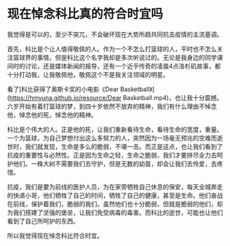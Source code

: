 # 现在悼念科比真的符合时宜吗

我觉得是可以的，至少不突兀，不会破坏现在大势所趋共同抗击疫情的主流基调。

首先，科比是个让人值得敬佩的人。作为一个不怎么打篮球的人，平时也不怎么关注篮球界的事情，但是科比这个名字我却是多次听说过的。无论是我身边的同学课间时的讨论，还是媒体新闻的报导，还有一个近乎传奇的凌晨4点洛杉矶故事，都十分打动我，让我敬佩他，敬佩这个不是我关注领域的明星。

看了[科比获得了奥斯卡奖的小电影《Dear Basketball》](https://hmyuna.github.io/resource/Dear Basketball.mp4)，也让我十分震撼。六岁开始有着打篮球的梦，到四十岁依然不放弃的精神，我们有什么理由不悼念他，悼念他的死，悼念他的精神。

科比是个伟大的人。正是他的死，让我们重新看待生命，看待生命的宽度，重量。一个为篮球，为自己梦想付出这么多努力的人，突然因为一场毫无预兆的空难而逝世时，我们就发现，生命是多么的脆弱，不堪一击。而正是这点，也让我们看到了抗疫的重要性与必然性。正是因为生命之轻，生命之脆弱，我们才要拼尽全力去呵护他们。一株大树不需要我们去守护，但是无数的幼苗，却会让我们去怜爱，去疼惜。

抗疫，我们是要为前线的医护人员，为在家旁牺牲自己休息的保安，每天全城奔走的快递小哥，他们牺牲了自己的时间，牺牲了自己的健康，甚至是生命。他们奋战在前线，保护着我们，脆弱的我们。虽然他们也十分脆弱，但就是脆弱的他们，却为我们搭建了坚强的堡垒，让我们免受病毒的毒害。而科比的逝世，可能也让他们看到了自己所呵护的东西。

所以我觉得现在悼念科比符合时宜。